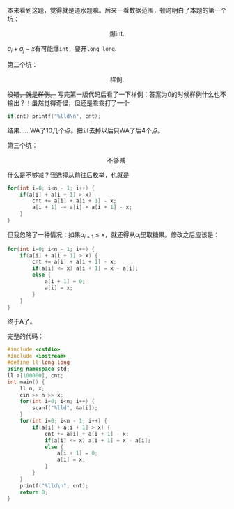 本来看到这题，觉得就是道水题嘛。后来一看数据范围，顿时明白了本题的第一个坑：

$$\text{爆int.}$$

$a_i+a_j-x$有可能爆`int`，要开`long long`.

第二个坑：

$$\text{样例.}$$

~~没错，就是样例。~~ 写完第一版代码后看了一下样例：答案为$0$的时候样例什么也不输出？！虽然觉得奇怪，但还是乖乖打了一个

```cpp
if(cnt) printf("%lld\n", cnt);
```
结果……WA了10几个点。把`if`去掉以后只WA了后4个点。

第三个坑：

$$\text{不够减.}$$

什么是不够减？我选择从前往后枚举，也就是

```cpp
for(int i=0; i<n - 1; i++) {
    if(a[i] + a[i + 1] > x)            
        cnt += a[i] + a[i + 1] - x;
        a[i + 1] -= a[i] + a[i + 1] - x;
    }
}
```
但我忽略了一种情况：如果$a_{i+1} \leq x$，就还得从$a_i$里取糖果。修改之后应该是：

```cpp
for(int i=0; i<n - 1; i++) {
    if(a[i] + a[i + 1] > x) {
        cnt += a[i] + a[i + 1] - x;
        if(a[i] <= x) a[i + 1] = x - a[i];
        else {
            a[i + 1] = 0;
            a[i] = x;
        }
    }
}
```
终于A了。

完整的代码：

```cpp
#include <cstdio>
#include <iostream>
#define ll long long
using namespace std;
ll a[100000], cnt;
int main() {
    ll n, x;
    cin >> n >> x;
    for(int i=0; i<n; i++) {
        scanf("%lld", &a[i]);
    }
    for(int i=0; i<n - 1; i++) {
        if(a[i] + a[i + 1] > x) {
            cnt += a[i] + a[i + 1] - x;
            if(a[i] <= x) a[i + 1] = x - a[i];
            else {
                a[i + 1] = 0;
                a[i] = x;
            }
        }
    }
    printf("%lld\n", cnt);
    return 0;
}
```